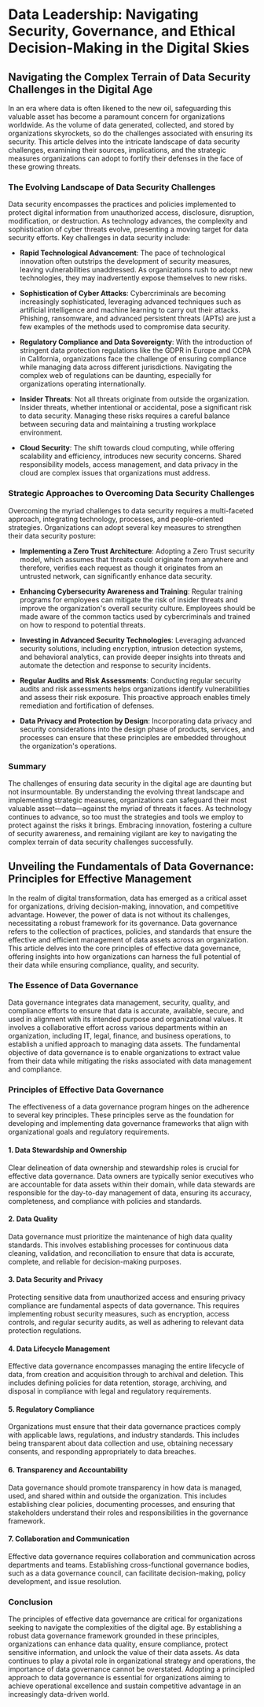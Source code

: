 # Data Leadership: Navigating Security, Governance, and Ethical Decision-Making in the Digital Skies

## Navigating the Complex Terrain of Data Security Challenges in the Digital Age

In an era where data is often likened to the new oil, safeguarding this valuable asset has become a paramount concern for organizations worldwide. As the volume of data generated, collected, and stored by organizations skyrockets, so do the challenges associated with ensuring its security. This article delves into the intricate landscape of data security challenges, examining their sources, implications, and the strategic measures organizations can adopt to fortify their defenses in the face of these growing threats.

### The Evolving Landscape of Data Security Challenges

Data security encompasses the practices and policies implemented to protect digital information from unauthorized access, disclosure, disruption, modification, or destruction. As technology advances, the complexity and sophistication of cyber threats evolve, presenting a moving target for data security efforts. Key challenges in data security include:

- **Rapid Technological Advancement**: The pace of technological innovation often outstrips the development of security measures, leaving vulnerabilities unaddressed. As organizations rush to adopt new technologies, they may inadvertently expose themselves to new risks.

- **Sophistication of Cyber Attacks**: Cybercriminals are becoming increasingly sophisticated, leveraging advanced techniques such as artificial intelligence and machine learning to carry out their attacks. Phishing, ransomware, and advanced persistent threats (APTs) are just a few examples of the methods used to compromise data security.

- **Regulatory Compliance and Data Sovereignty**: With the introduction of stringent data protection regulations like the GDPR in Europe and CCPA in California, organizations face the challenge of ensuring compliance while managing data across different jurisdictions. Navigating the complex web of regulations can be daunting, especially for organizations operating internationally.

- **Insider Threats**: Not all threats originate from outside the organization. Insider threats, whether intentional or accidental, pose a significant risk to data security. Managing these risks requires a careful balance between securing data and maintaining a trusting workplace environment.

- **Cloud Security**: The shift towards cloud computing, while offering scalability and efficiency, introduces new security concerns. Shared responsibility models, access management, and data privacy in the cloud are complex issues that organizations must address.

### Strategic Approaches to Overcoming Data Security Challenges

Overcoming the myriad challenges to data security requires a multi-faceted approach, integrating technology, processes, and people-oriented strategies. Organizations can adopt several key measures to strengthen their data security posture:

- **Implementing a Zero Trust Architecture**: Adopting a Zero Trust security model, which assumes that threats could originate from anywhere and therefore, verifies each request as though it originates from an untrusted network, can significantly enhance data security.

- **Enhancing Cybersecurity Awareness and Training**: Regular training programs for employees can mitigate the risk of insider threats and improve the organization's overall security culture. Employees should be made aware of the common tactics used by cybercriminals and trained on how to respond to potential threats.

- **Investing in Advanced Security Technologies**: Leveraging advanced security solutions, including encryption, intrusion detection systems, and behavioral analytics, can provide deeper insights into threats and automate the detection and response to security incidents.

- **Regular Audits and Risk Assessments**: Conducting regular security audits and risk assessments helps organizations identify vulnerabilities and assess their risk exposure. This proactive approach enables timely remediation and fortification of defenses.

- **Data Privacy and Protection by Design**: Incorporating data privacy and security considerations into the design phase of products, services, and processes can ensure that these principles are embedded throughout the organization's operations.

### Summary

The challenges of ensuring data security in the digital age are daunting but not insurmountable. By understanding the evolving threat landscape and implementing strategic measures, organizations can safeguard their most valuable asset—data—against the myriad of threats it faces. As technology continues to advance, so too must the strategies and tools we employ to protect against the risks it brings. Embracing innovation, fostering a culture of security awareness, and remaining vigilant are key to navigating the complex terrain of data security challenges successfully.

## Unveiling the Fundamentals of Data Governance: Principles for Effective Management

In the realm of digital transformation, data has emerged as a critical asset for organizations, driving decision-making, innovation, and competitive advantage. However, the power of data is not without its challenges, necessitating a robust framework for its governance. Data governance refers to the collection of practices, policies, and standards that ensure the effective and efficient management of data assets across an organization. This article delves into the core principles of effective data governance, offering insights into how organizations can harness the full potential of their data while ensuring compliance, quality, and security.

### The Essence of Data Governance

Data governance integrates data management, security, quality, and compliance efforts to ensure that data is accurate, available, secure, and used in alignment with its intended purpose and organizational values. It involves a collaborative effort across various departments within an organization, including IT, legal, finance, and business operations, to establish a unified approach to managing data assets. The fundamental objective of data governance is to enable organizations to extract value from their data while mitigating the risks associated with data management and compliance.

### Principles of Effective Data Governance

The effectiveness of a data governance program hinges on the adherence to several key principles. These principles serve as the foundation for developing and implementing data governance frameworks that align with organizational goals and regulatory requirements.

#### 1. Data Stewardship and Ownership

Clear delineation of data ownership and stewardship roles is crucial for effective data governance. Data owners are typically senior executives who are accountable for data assets within their domain, while data stewards are responsible for the day-to-day management of data, ensuring its accuracy, completeness, and compliance with policies and standards.

#### 2. Data Quality

Data governance must prioritize the maintenance of high data quality standards. This involves establishing processes for continuous data cleaning, validation, and reconciliation to ensure that data is accurate, complete, and reliable for decision-making purposes.

#### 3. Data Security and Privacy

Protecting sensitive data from unauthorized access and ensuring privacy compliance are fundamental aspects of data governance. This requires implementing robust security measures, such as encryption, access controls, and regular security audits, as well as adhering to relevant data protection regulations.

#### 4. Data Lifecycle Management

Effective data governance encompasses managing the entire lifecycle of data, from creation and acquisition through to archival and deletion. This includes defining policies for data retention, storage, archiving, and disposal in compliance with legal and regulatory requirements.

#### 5. Regulatory Compliance

Organizations must ensure that their data governance practices comply with applicable laws, regulations, and industry standards. This includes being transparent about data collection and use, obtaining necessary consents, and responding appropriately to data breaches.

#### 6. Transparency and Accountability

Data governance should promote transparency in how data is managed, used, and shared within and outside the organization. This includes establishing clear policies, documenting processes, and ensuring that stakeholders understand their roles and responsibilities in the governance framework.

#### 7. Collaboration and Communication

Effective data governance requires collaboration and communication across departments and teams. Establishing cross-functional governance bodies, such as a data governance council, can facilitate decision-making, policy development, and issue resolution.

### Conclusion

The principles of effective data governance are critical for organizations seeking to navigate the complexities of the digital age. By establishing a robust data governance framework grounded in these principles, organizations can enhance data quality, ensure compliance, protect sensitive information, and unlock the value of their data assets. As data continues to play a pivotal role in organizational strategy and operations, the importance of data governance cannot be overstated. Adopting a principled approach to data governance is essential for organizations aiming to achieve operational excellence and sustain competitive advantage in an increasingly data-driven world.
